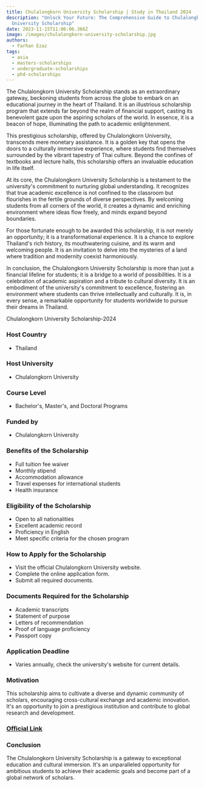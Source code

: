 ```yaml
---
title: Chulalongkorn University Scholarship | Study in Thailand 2024
description: "Unlock Your Future: The Comprehensive Guide to Chulalongkorn
  University Scholarship"
date: 2023-11-15T11:06:06.366Z
image: /images/chulalongkorn-university-scholarship.jpg
authors:
  - Farhan Ezaz
tags:
  - asia
  - masters-scholarships
  - undergraduate-scholarships
  - phd-scholarships
---
```

The Chulalongkorn University Scholarship stands as an extraordinary gateway, beckoning students from across the globe to embark on an educational journey in the heart of Thailand. It is an illustrious scholarship program that extends far beyond the realm of financial support, casting its benevolent gaze upon the aspiring scholars of the world. In essence, it is a beacon of hope, illuminating the path to academic enlightenment.

This prestigious scholarship, offered by Chulalongkorn University, transcends mere monetary assistance. It is a golden key that opens the doors to a culturally immersive experience, where students find themselves surrounded by the vibrant tapestry of Thai culture. Beyond the confines of textbooks and lecture halls, this scholarship offers an invaluable education in life itself.

At its core, the Chulalongkorn University Scholarship is a testament to the university's commitment to nurturing global understanding. It recognizes that true academic excellence is not confined to the classroom but flourishes in the fertile grounds of diverse perspectives. By welcoming students from all corners of the world, it creates a dynamic and enriching environment where ideas flow freely, and minds expand beyond boundaries.

For those fortunate enough to be awarded this scholarship, it is not merely an opportunity; it is a transformational experience. It is a chance to explore Thailand's rich history, its mouthwatering cuisine, and its warm and welcoming people. It is an invitation to delve into the mysteries of a land where tradition and modernity coexist harmoniously.

In conclusion, the Chulalongkorn University Scholarship is more than just a financial lifeline for students; it is a bridge to a world of possibilities. It is a celebration of academic aspiration and a tribute to cultural diversity. It is an embodiment of the university's commitment to excellence, fostering an environment where students can thrive intellectually and culturally. It is, in every sense, a remarkable opportunity for students worldwide to pursue their dreams in Thailand.

Chulalongkorn University Scholarship-2024

### Host Country

* Thailand

### Host University

* Chulalongkorn University

### Course Level

* Bachelor's, Master's, and Doctoral Programs

### Funded by

* Chulalongkorn University

### Benefits of the Scholarship

* Full tuition fee waiver
* Monthly stipend
* Accommodation allowance
* Travel expenses for international students
* Health insurance

### Eligibility of the Scholarship

* Open to all nationalities
* Excellent academic record
* Proficiency in English
* Meet specific criteria for the chosen program

### How to Apply for the Scholarship

* Visit the official Chulalongkorn University website.
* Complete the online application form.
* Submit all required documents.

### Documents Required for the Scholarship

* Academic transcripts
* Statement of purpose
* Letters of recommendation
* Proof of language proficiency
* Passport copy

### Application Deadline

* Varies annually, check the university's website for current details.

### Motivation

This scholarship aims to cultivate a diverse and dynamic community of scholars, encouraging cross-cultural exchange and academic innovation. It's an opportunity to join a prestigious institution and contribute to global research and development.

### [O﻿fficial Link](https://academic.chula.ac.th/other/international)

### Conclusion

The Chulalongkorn University Scholarship is a gateway to exceptional education and cultural immersion. It's an unparalleled opportunity for ambitious students to achieve their academic goals and become part of a global network of scholars.